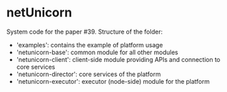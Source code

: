 # netUnicorn
System code for the paper #39.
Structure of the folder:
- 'examples': contains the example of platform usage
- 'netunicorn-base': common module for all other modules
- 'netunicorn-client': client-side module providing APIs and connection to core services
- 'netunicorn-director': core services of the platform
- 'netunicorn-executor': executor (node-side) module for the platform


